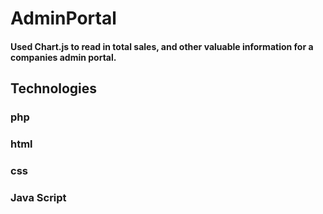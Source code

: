 # AdminPortal

#### Used Chart.js to read in total sales, and other valuable information for a companies admin portal. 
#### 

## Technologies 
### php 
### html 
### css 
### Java Script 
